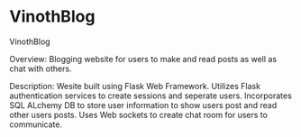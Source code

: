 # VinothBlog
VinothBlog

Overview:
Blogging website for users to make and read posts as well as chat with others. 

Description:
Wesite built using Flask Web Framework. Utilizes Flask authentication services to create sessions and seperate users. Incorporates SQL ALchemy DB to store user information to show users post and read other users posts. Uses Web sockets to create chat room for users to communicate. 


